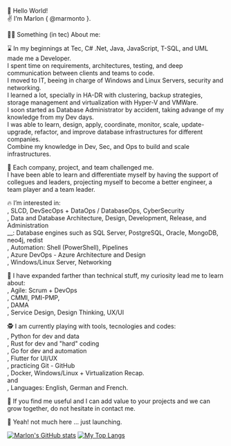 
👋 Hello World! <br />
✌️  I’m Marlon { @marmonto }.


👨‍🚀 Something (in tec) About me:

<p>
⌛ In my beginnings at Tec, C# .Net, Java, JavaScript, T-SQL, and UML made me a Developer. <br />
I spent time on requirements, architectures, testing, and deep communication between clients and teams to code.  <br />
I moved to IT, beeing in charge of Windows and Linux Servers, security and networking. <br />
I learned a lot, specially in HA-DR with clustering, backup strategies, storage management and virtualization with Hyper-V and VMWare. <br />
I soon started as Database Administrator by accident, taking advange of my knowledge from my Dev days. <br />
I was able to learn, design, apply, coordinate, monitor, scale, update-upgrade, refactor, and improve database infrastructures for different companies. <br />
Combine my knowledge in Dev, Sec, and Ops to build and scale infrastructures. <br />
</p>


<p>
🤯 Each company, project, and team challenged me.  <br />
I have been able to learn and differentiate myself by having the support of collegues and leaders, projecting myself to become a better engineer, a team player and a team leader. <br />
</p>

<p>
🔥 I’m interested in: <br />
, SLCD, DevSecOps + DataOps / DatabaseOps, CyberSecurity <br />
, Data and Database Architecture, Design, Development, Release, and Administration <br />
__: Database engines such as SQL Server, PostgreSQL, Oracle, MongoDB, neo4j, redist <br />
, Automation: Shell (PowerShell), Pipelines <br />
, Azure DevOps - Azure Architecture and Design <br />
, Windows/Linux Server, Networking <br />
</p>

<p>
🧠 I have expanded farther than technical stuff, my curiosity lead me to learn about: <br />
, Agile: Scrum + DevOps <br />
, CMMI, PMI-PMP, <br />
, DAMA <br />
, Service Design, Design Thinking, UX/UI <br />
</p>

<p>
🕵️ I am currently playing with tools, tecnologies and codes: <br />
, Python for dev and data <br />
, Rust for dev and "hard" coding <br />
, Go for dev and automation <br />
, Flutter for UI/UX <br />
, practicing Git - GitHub <br />
, Docker, Windows/Linux + Virtualization Recap.  <br />
and <br />
, Languages: English, German and French.
</p>

<p>
🌱 If you find me useful and I can add value to your projects and we can grow together, do not hesitate in contact me.
</p>


🚀 Yeah! not much here ... just launching.

[![Marlon's GitHub stats](https://github-readme-stats.vercel.app/api?username=marmonto)](https://github.com/anuraghazra/github-readme-stats)
[![My Top Langs](https://github-readme-stats.vercel.app/api/top-langs/?username=marmonto)](https://github.com/anuraghazra/github-readme-stats)
